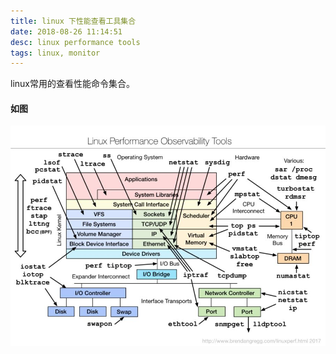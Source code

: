 ```yaml
---
title: linux 下性能查看工具集合
date: 2018-08-26 11:14:51
desc: linux performance tools
tags: linux, monitor
---
```



linux常用的查看性能命令集合。

<!-- more -->

#### 如图

![linux performance tools](/images/linux-performance.jpg)


